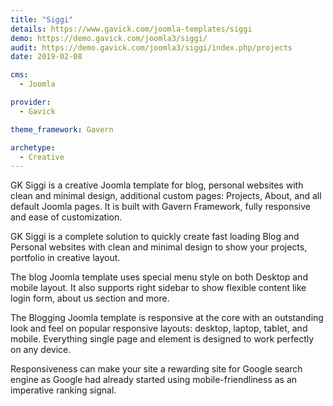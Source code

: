 ```yaml
---
title: "Siggi"
details: https://www.gavick.com/joomla-templates/siggi
demo: https://demo.gavick.com/joomla3/siggi/
audit: https://demo.gavick.com/joomla3/siggi/index.php/projects
date: 2019-02-08

cms: 
  - Joomla

provider:
  - Gavick

theme_framework: Gavern

archetype:
  - Creative
---
```


GK Siggi is a creative Joomla template for blog, personal websites with clean and minimal design, additional custom pages: Projects, About, and all default Joomla pages. It is built with Gavern Framework, fully responsive and ease of customization.

GK Siggi is a complete solution to quickly create fast loading Blog and Personal websites with clean and minimal design to show your projects, portfolio in creative layout.

The blog Joomla template uses special menu style on both Desktop and mobile layout. It also supports right sidebar to show flexible content like login form, about us section and more.

The Blogging Joomla template is responsive at the core with an outstanding look and feel on popular responsive layouts: desktop, laptop, tablet, and mobile. Everything single page and element is designed to work perfectly on any device.

Responsiveness can make your site a rewarding site for Google search engine as Google had already started using mobile-friendliness as an imperative ranking signal.
